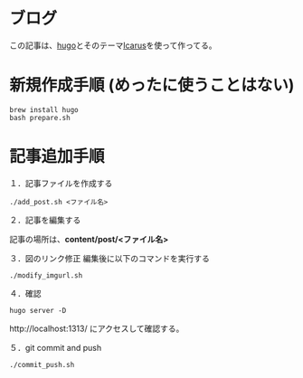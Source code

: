 ブログ
======
この記事は、[hugo](https://gohugo.io)とそのテーマ[Icarus](https://github.com/digitalcraftsman/hugo-icarus-theme)を使って作ってる。

# 新規作成手順 (めったに使うことはない)
```shell
brew install hugo
bash prepare.sh
```

# 記事追加手順
１．記事ファイルを作成する
```shell
./add_post.sh <ファイル名>
```

２．記事を編集する

記事の場所は、**content/post/<ファイル名>**

３．図のリンク修正
編集後に以下のコマンドを実行する
```
./modify_imgurl.sh
```

４．確認
```
hugo server -D
```
http://localhost:1313/
にアクセスして確認する。


５．git commit and push
```
./commit_push.sh
```
